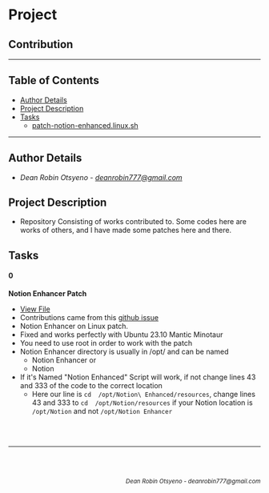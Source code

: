 # Project 
## **Contribution**
---
## Table of Contents
- [Author Details](#author-details)
- [Project Description](#project-description)
- [Tasks](#tasks)
	- [patch-notion-enhanced.linux.sh](#0)
---
## Author Details
- *Dean Robin Otsyeno - deanrobin777@gmail.com*

## Project Description
- Repository Consisting of works contributed to. Some codes here are works of others, and I have made some patches here and there.

## Tasks
#### 0
**Notion Enhancer Patch**
- [View File](./patch-notion-enhanced.linux.sh)
- Contributions came from this [github issue](https://github.com/notion-enhancer/notion-repackaged/issues/116)
- Notion Enhancer on Linux patch.
- Fixed and works perfectly with Ubuntu 23.10 Mantic Minotaur
- You need to use root in order to work with the patch
- Notion Enhancer directory is usually in /opt/ and can be named
	- Notion Enhancer or
	- Notion
- If it's Named "Notion Enhanced" Script will work, if not change lines 43 and 333 of the code to the correct location
	- Here our line is `cd  /opt/Notion\ Enhanced/resources`, change lines 43 and 333 to `cd  /opt/Notion/resources` if your Notion location is `/opt/Notion` and not `/opt/Notion Enhancer`

<br></br>


---
<br></br>
<div align="right">
  <sub style="font-style: italic"> Dean Robin Otsyeno - deanrobin777@gmail.com</sub>
</div>
